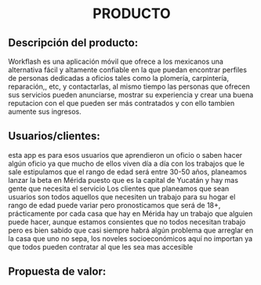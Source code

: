﻿<center><h1>PRODUCTO</h1></center>

## Descripción del producto:
Workflash es una aplicación móvil que ofrece a los mexicanos una alternativa fácil y altamente confiable en la que puedan encontrar perfiles de personas dedicadas a oficios tales como la  plomería, carpintería, reparación,, etc, y contactarlas, al mismo tiempo las personas que ofrecen sus servicios pueden anunciarse, mostrar su experiencia y crear una buena reputacion con el que pueden ser más contratados y con ello tambien aumente sus ingresos.

## Usuarios/clientes:
esta app es para esos usuarios que aprendieron un oficio o saben hacer algún oficio ya que mucho de ellos viven día a día con los trabajos que le sale estipulamos que el rango de edad será entre 30-50 años, planeamos lanzar la beta en Mérida puesto que es la capital de Yucatán y hay mas gente que necesita el servicio
Los clientes que planeamos que sean usuarios son todos aquellos que necesiten un trabajo para su hogar el rango de edad puede variar pero pronosticamos que será de 18+, prácticamente por cada casa que hay en Mérida hay un trabajo que alguien puede hacer, aunque estamos consientes que no todos necesitan trabajo pero es bien sabido que casi siempre habrá algún problema que arreglar en la casa que uno no sepa, los noveles socioeconómicos aquí no importan ya que todos pueden contratar al que les sea mas accesible

## Propuesta de valor:


<!--stackedit_data:
eyJoaXN0b3J5IjpbLTE5Njk2MDkwMDMsMjAzMDIzMjQwNV19
-->